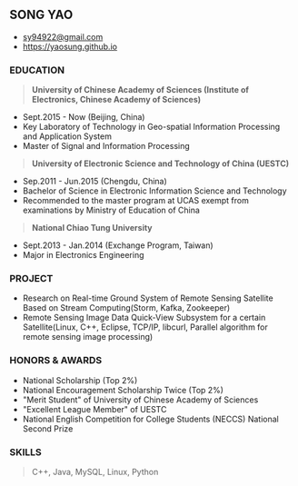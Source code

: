 ## SONG YAO
> 
- sy94922@gmail.com
- https://yaosung.github.io

### EDUCATION
> **University of Chinese Academy of Sciences (Institute of Electronics, Chinese Academy of Sciences)**  
- Sept.2015 - Now (Beijing, China)   
- Key Laboratory of Technology in Geo-spatial Information Processing and Application System 
- Master of Signal and Information Processing

> **University of Electronic Science and Technology of China (UESTC)** 
- Sep.2011 - Jun.2015 (Chengdu, China)   
- Bachelor of Science in Electronic Information Science and Technology 
- Recommended to the master program at UCAS exempt from examinations by Ministry of Education of China

> **National Chiao Tung University** 
- Sept.2013 - Jan.2014 (Exchange Program, Taiwan)   
- Major in Electronics Engineering


### PROJECT
> 
- Research on Real-time Ground System of Remote Sensing Satellite Based on Stream Computing(Storm, Kafka, Zookeeper)
- Remote Sensing Image Data Quick-View Subsystem for a certain Satellite(Linux, C++, Eclipse, TCP/IP, libcurl, Parallel algorithm for remote sensing image processing)


### HONORS & AWARDS
> 
- National Scholarship (Top 2%)
- National Encouragement Scholarship Twice (Top 2%)
- "Merit Student" of University of Chinese Academy of Sciences
- "Excellent League Member" of UESTC
- National English Competition for College Students (NECCS) National Second Prize


### SKILLS 
> C++, Java, MySQL, Linux, Python
